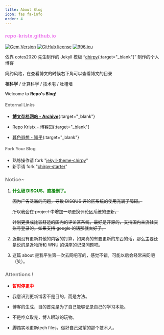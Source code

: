 ```yaml
---
title: About Blog
icon: fas fa-info
order: 4
---
```


<h3 style="color:violet">
    <b>repo-kristx.github.io</b>
</h3>

[![Gem Version](https://img.shields.io/gem/v/jekyll-theme-chirpy?color=brightgreen)](https://rubygems.org/gems/jekyll-theme-chirpy)
[![GitHub license](https://img.shields.io/github/license/cotes2020/jekyll-theme-chirpy.svg)](https://github.com/cotes2020/jekyll-theme-chirpy/blob/master/LICENSE)
[![996.icu](https://img.shields.io/badge/link-996.icu-red.svg)](https://996.icu)

依靠 cotes2020 先生制作的 Jekyll 模板 “[chirpy](https://github.com/cotes2020/jekyll-theme-chirpy){:target="_blank"}” 制作的个人博客

简约风格，在查看博文的时候右下角可以查看博文的目录

**核科学** / 计算科学 / 技术宅 / 吐槽墙

Welcome to **Repo's Blog**!



<h4 style="color:grey">
    <b>External Links</b>
</h4>

+ [**博文存档网站 - Archive**](https://repo-kristx.github.io/Archive/){:target="_blank"}

+ [Repo Kristx - 博客园](https://www.cnblogs.com/repo-kristx/){:target="_blank"}

+ [暮色遐想 - 知乎](https://www.zhihu.com/people/mu-se-xia-xiang){:target="_blank"}

<h4 style="color:grey">
    <b>Fork Your Blog</b>
</h4>

+ 熟练操作请 fork "[jekyll-theme-chirpy](https://github.com/cotes2020/jekyll-theme-chirpy.git)"
+ 新手请 fork "[chirpy-starter](https://github.com/cotes2020/chirpy-starter.git)"



<h3 style="color:grey">
    <b>Notice~</b>
</h3>

1. <p style="color:green">
       <b>什么破 DISQUS，直接删了。</b>
   </p>

   ~~因为广告泛滥的问题，导致 DISQUS 评论区系统的使用充满了障碍。~~

   ~~所以我会在 project 中增加一项更换评论区系统的更新。~~

   ~~计划更换成比较舒适的国内的评论区系统，最好是开源的，支持国内主流社交账号登录的。如果支持 google 的话那就太好了。~~

2. 近期没有更新其他的内容的打算，如果真的有要更新的东西的话，那么主要还是说的是近物所和 WNU 的讲座的记录问题吧。

3. 这篇 about 是我平生第一次去网吧写的，感觉不错，可能以后会经常来网吧（笑）。



<h3 style="color:grey">
    <b>Attentions !</b>
</h3>

+ <div style="color:red">
      <b>暂时停更中</b>
  </div>

+ 我意识到更新博客不是目的，而是方法。

+ 博客的生成，目的首先是为了自己能够记录自己的学习本能。

+ 不是哗众取宠，博人眼球的玩物。

+ 脚踏实地更新tech files，做好自己渴望的那个技术人。
